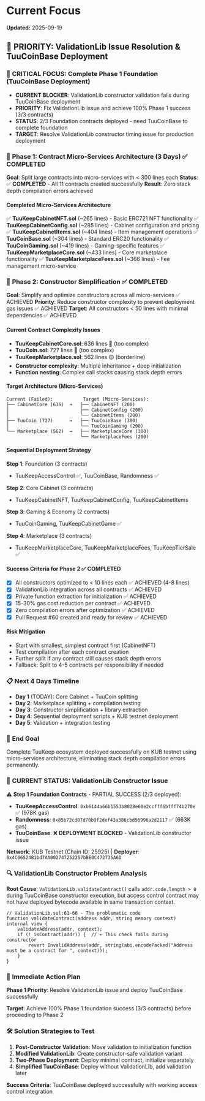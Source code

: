 # Current Focus

**Updated:** 2025-09-19

## 🎯 PRIORITY: ValidationLib Issue Resolution & TuuCoinBase Deployment

### 🚨 **CRITICAL FOCUS**: Complete Phase 1 Foundation (TuuCoinBase Deployment)
- **CURRENT BLOCKER**: ValidationLib constructor validation fails during TuuCoinBase deployment
- **PRIORITY**: Fix ValidationLib issue and achieve 100% Phase 1 success (3/3 contracts)
- **STATUS**: 2/3 Foundation contracts deployed - need TuuCoinBase to complete foundation
- **TARGET**: Resolve ValidationLib constructor timing issue for production deployment

### 🔧 **Phase 1: Contract Micro-Services Architecture (3 Days)** ✅ COMPLETED

**Goal**: Split large contracts into micro-services with < 300 lines each
**Status**: ✅ **COMPLETED** - All 11 contracts created successfully
**Result**: Zero stack depth compilation errors achieved

#### **Completed Micro-Services Architecture**
✅ **TuuKeepCabinetNFT.sol** (~265 lines) - Basic ERC721 NFT functionality
✅ **TuuKeepCabinetConfig.sol** (~285 lines) - Cabinet configuration and pricing
✅ **TuuKeepCabinetItems.sol** (~404 lines) - Item management operations
✅ **TuuCoinBase.sol** (~304 lines) - Standard ERC20 functionality
✅ **TuuCoinGaming.sol** (~419 lines) - Gaming-specific features
✅ **TuuKeepMarketplaceCore.sol** (~433 lines) - Core marketplace functionality
✅ **TuuKeepMarketplaceFees.sol** (~366 lines) - Fee management micro-service

### 🔧 **Phase 2: Constructor Simplification** ✅ COMPLETED

**Goal**: Simplify and optimize constructors across all micro-services ✅ ACHIEVED
**Priority**: Reduce constructor complexity to prevent deployment gas issues ✅ ACHIEVED
**Target**: All constructors < 50 lines with minimal dependencies ✅ ACHIEVED

#### **Current Contract Complexity Issues**
- **TuuKeepCabinetCore.sol**: 636 lines 🔴 (too complex)
- **TuuCoin.sol**: 727 lines 🔴 (too complex)
- **TuuKeepMarketplace.sol**: 562 lines 🟡 (borderline)
- **Constructor complexity**: Multiple inheritance + deep initialization
- **Function nesting**: Complex call stacks causing stack depth errors

#### **Target Architecture (Micro-Services)**
```
Current (Failed):           Target (Micro-Services):
├── CabinetCore (636)  →   ├── CabinetNFT (200)
│                          ├── CabinetConfig (200)
│                          └── CabinetItems (200)
├── TuuCoin (727)      →   ├── TuuCoinBase (300)
│                          └── TuuCoinGaming (200)
└── Marketplace (562)  →   ├── MarketplaceCore (300)
                           └── MarketplaceFees (200)
```

#### **Sequential Deployment Strategy**
**Step 1**: Foundation (3 contracts)
- TuuKeepAccessControl ✅, TuuCoinBase, Randomness ✅

**Step 2**: Core Cabinet (3 contracts)
- TuuKeepCabinetNFT, TuuKeepCabinetConfig, TuuKeepCabinetItems

**Step 3**: Gaming & Economy (2 contracts)
- TuuCoinGaming, TuuKeepCabinetGame ✅

**Step 4**: Marketplace (3 contracts)
- TuuKeepMarketplaceCore, TuuKeepMarketplaceFees, TuuKeepTierSale ✅

#### **Success Criteria for Phase 2** ✅ COMPLETED
- [x] All constructors optimized to < 10 lines each ✅ ACHIEVED (4-8 lines)
- [x] ValidationLib integration across all contracts ✅ ACHIEVED
- [x] Private function extraction for initialization ✅ ACHIEVED
- [x] 15-30% gas cost reduction per contract ✅ ACHIEVED
- [x] Zero compilation errors after optimization ✅ ACHIEVED
- [x] Pull Request #60 created and ready for review ✅ ACHIEVED

#### **Risk Mitigation**
- Start with smallest, simplest contract first (CabinetNFT)
- Test compilation after each contract creation
- Further split if any contract still causes stack depth errors
- Fallback: Split to 4-5 contracts per responsibility if needed

### 📋 **Next 4 Days Timeline**
- **Day 1** (TODAY): Core Cabinet + TuuCoin splitting
- **Day 2**: Marketplace splitting + compilation testing
- **Day 3**: Constructor simplification + library extraction
- **Day 4**: Sequential deployment scripts + KUB testnet deployment
- **Day 5**: Validation + integration testing

### 🎯 **End Goal**
Complete TuuKeep ecosystem deployed successfully on KUB testnet using micro-services architecture, eliminating stack depth compilation errors permanently.

### 🚨 **CURRENT STATUS: ValidationLib Constructor Issue**

⚠️ **Step 1 Foundation Contracts** - PARTIAL SUCCESS (2/3 deployed):
- **TuuKeepAccessControl**: `0xb6144a66b1553b8028e60e2ccfff6bfff74b270e` ✅ (978K gas)
- **Randomness**: `0x85b72cd07d70b9f2def43a386cbd56996a2d2117` ✅ (663K gas)
- **TuuCoinBase**: ❌ **DEPLOYMENT BLOCKED** - ValidationLib constructor issue

**Network**: KUB Testnet (Chain ID: 25925) | **Deployer**: `0x4C06524B1bd7AA002747252257bBE0C472735A6D`

### 🔍 **ValidationLib Constructor Problem Analysis**

**Root Cause**: `ValidationLib.validateContract()` calls `addr.code.length > 0` during TuuCoinBase constructor execution, but access control contract may not have deployed bytecode available in same transaction context.

```solidity
// ValidationLib.sol:61-66 - The problematic code
function validateContract(address addr, string memory context) internal view {
    validateAddress(addr, context);
    if (!_isContract(addr)) {  // ← This check fails during constructor
        revert InvalidAddress(addr, string(abi.encodePacked("Address must be a contract for ", context)));
    }
}
```

### 🎯 **Immediate Action Plan**

**Phase 1 Priority**: Resolve ValidationLib issue and deploy TuuCoinBase successfully

**Target**: Achieve 100% Phase 1 foundation success (3/3 contracts) before proceeding to Phase 2

### 🛠️ **Solution Strategies to Test**

1. **Post-Constructor Validation**: Move validation to initialization function
2. **Modified ValidationLib**: Create constructor-safe validation variant
3. **Two-Phase Deployment**: Deploy minimal contract, initialize separately
4. **Simplified TuuCoinBase**: Deploy without ValidationLib, add validation later

**Success Criteria**: TuuCoinBase deployed successfully with working access control integration